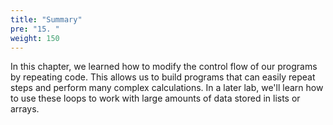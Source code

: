 ```yaml
---
title: "Summary"
pre: "15. "
weight: 150
---
```


<!-- TODO Add to Codio -->

In this chapter, we learned how to modify the control flow of our programs by repeating code. This allows us to build programs that can easily repeat steps and perform many complex calculations. In a later lab, we'll learn how to use these loops to work with large amounts of data stored in lists or arrays. 